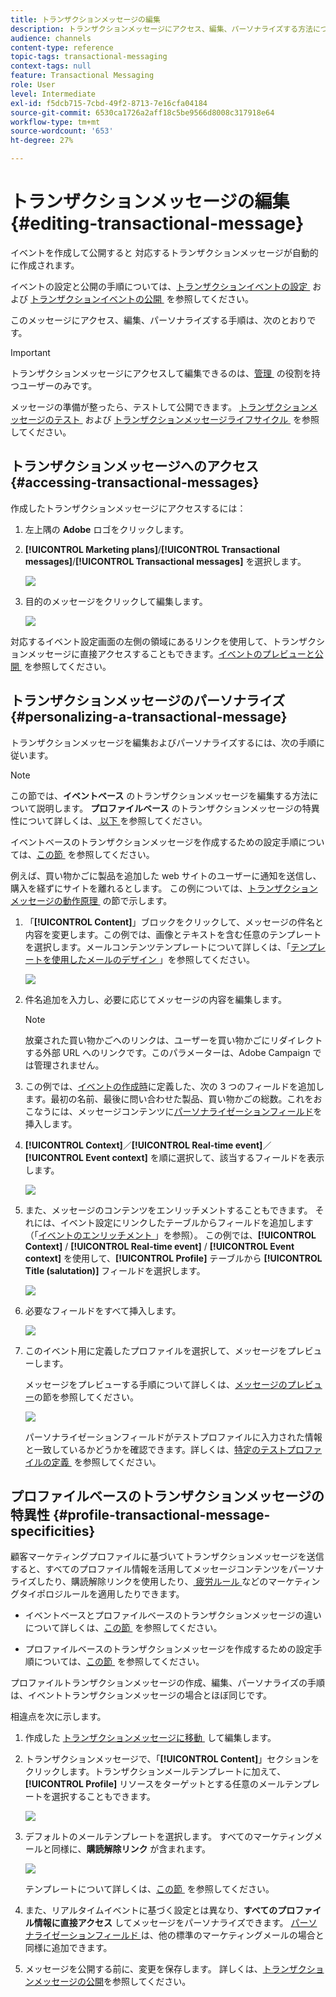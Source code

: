 ```yaml
---
title: トランザクションメッセージの編集
description: トランザクションメッセージにアクセス、編集、パーソナライズする方法について説明します。
audience: channels
content-type: reference
topic-tags: transactional-messaging
context-tags: null
feature: Transactional Messaging
role: User
level: Intermediate
exl-id: f5dcb715-7cbd-49f2-8713-7e16cfa04184
source-git-commit: 6530ca1726a2aff18c5be9566d8008c317918e64
workflow-type: tm+mt
source-wordcount: '653'
ht-degree: 27%

---
```


# トランザクションメッセージの編集 {#editing-transactional-message}

イベントを作成して公開すると <!--(the cart abandonment example as explained in [this section](../../channels/using/getting-started-with-transactional-msg.md#transactional-messaging-operating-principle))--> 対応するトランザクションメッセージが自動的に作成されます。

イベントの設定と公開の手順については、[&#x200B; トランザクションイベントの設定 &#x200B;](../../channels/using/configuring-transactional-event.md) および [&#x200B; トランザクションイベントの公開 &#x200B;](../../channels/using/publishing-transactional-event.md) を参照してください。

このメッセージにアクセス、編集、パーソナライズする手順は、次のとおりです。

>[!IMPORTANT]
>
>トランザクションメッセージにアクセスして編集できるのは、[&#x200B; 管理 &#x200B;](../../administration/using/users-management.md#functional-administrators) の役割を持つユーザーのみです。

メッセージの準備が整ったら、テストして公開できます。 [&#x200B; トランザクションメッセージのテスト &#x200B;](../../channels/using/testing-transactional-message.md) および [&#x200B; トランザクションメッセージライフサイクル &#x200B;](../../channels/using/publishing-transactional-message.md) を参照してください。

## トランザクションメッセージへのアクセス {#accessing-transactional-messages}

作成したトランザクションメッセージにアクセスするには：

1. 左上隅の **Adobe** ロゴをクリックします。
1. **[!UICONTROL Marketing plans]**/**[!UICONTROL Transactional messages]**/**[!UICONTROL Transactional messages]** を選択します。

   ![](assets/message-center_4.png)

1. 目的のメッセージをクリックして編集します。

   ![](assets/message-center_message-board.png)

対応するイベント設定画面の左側の領域にあるリンクを使用して、トランザクションメッセージに直接アクセスすることもできます。 [&#x200B; イベントのプレビューと公開 &#x200B;](../../channels/using/publishing-transactional-event.md#previewing-and-publishing-the-event) を参照してください。

## トランザクションメッセージのパーソナライズ {#personalizing-a-transactional-message}

トランザクションメッセージを編集およびパーソナライズするには、次の手順に従います。

>[!NOTE]
>
>この節では、**イベントベース** のトランザクションメッセージを編集する方法について説明します。 **プロファイルベース** のトランザクションメッセージの特異性について詳しくは、[&#x200B; 以下 &#x200B;](#profile-transactional-message-specificities) を参照してください。
>
>イベントベースのトランザクションメッセージを作成するための設定手順については、[&#x200B; この節 &#x200B;](../../channels/using/configuring-transactional-event.md#event-based-transactional-messages) を参照してください。

例えば、買い物かごに製品を追加した web サイトのユーザーに通知を送信し、購入を経ずにサイトを離れるとします。 この例については、[&#x200B; トランザクションメッセージの動作原理 &#x200B;](../../channels/using/getting-started-with-transactional-msg.md#transactional-messaging-operating-principle) の節で示します。

1. 「**[!UICONTROL Content]**」ブロックをクリックして、メッセージの件名と内容を変更します。この例では、画像とテキストを含む任意のテンプレートを選択します。メールコンテンツテンプレートについて詳しくは、「[&#x200B; テンプレートを使用したメールのデザイン &#x200B;](../../designing/using/using-reusable-content.md#designing-templates)」を参照してください。

   ![](assets/message-center_6.png)

1. 件名追加を入力し、必要に応じてメッセージの内容を編集します。

   >[!NOTE]
   >
   >放棄された買い物かごへのリンクは、ユーザーを買い物かごにリダイレクトする外部 URL へのリンクです。このパラメーターは、Adobe Campaign では管理されません。

1. この例では、[イベントの作成時](../../channels/using/configuring-transactional-event.md)に定義した、次の 3 つのフィールドを追加します。最初の名前、最後に問い合わせた製品、買い物かごの総数。これをおこなうには、メッセージコンテンツに[パーソナライゼーションフィールド](../../designing/using/personalization.md#inserting-a-personalization-field)を挿入します。

1. **[!UICONTROL Context]**／**[!UICONTROL Real-time event]**／**[!UICONTROL Event context]** を順に選択して、該当するフィールドを表示します。

   ![](assets/message-center_7.png)

1. また、メッセージのコンテンツをエンリッチメントすることもできます。 それには、イベント設定にリンクしたテーブルからフィールドを追加します（「[&#x200B; イベントのエンリッチメント &#x200B;](../../channels/using/configuring-transactional-event.md#enriching-the-transactional-message-content)」を参照）。 この例では、**[!UICONTROL Context]** / **[!UICONTROL Real-time event]** / **[!UICONTROL Event context]** を使用して、**[!UICONTROL Profile]** テーブルから **[!UICONTROL Title (salutation)]** フィールドを選択します。

   ![](assets/message-center_7-enrichment.png)

1. 必要なフィールドをすべて挿入します。

   ![](assets/message-center_8.png)

1. このイベント用に定義したプロファイルを選択して、メッセージをプレビューします。

   メッセージをプレビューする手順について詳しくは、[メッセージのプレビュー](../../sending/using/previewing-messages.md)の節を参照してください。

   ![](assets/message-center_9.png)

   パーソナライゼーションフィールドがテストプロファイルに入力された情報と一致しているかどうかを確認できます。詳しくは、[&#x200B; 特定のテストプロファイルの定義 &#x200B;](../../channels/using/testing-transactional-message.md#defining-specific-test-profile) を参照してください。

<!--## Using product listings in a transactional message {#using-product-listings-in-a-transactional-message}

When editing the content of a transactional email, you can create product listings referencing one or more data collections. For example, in a cart abandonment email, you can include a list of all products that were in the users' carts when they left your website, with an image, the price, and a link to each product.

>[!IMPORTANT]
>
>Product listings are only available for the email channel, when editing transactional email content through the [Email Designer](../../designing/using/designing-content-in-adobe-campaign.md#email-designer-interface) interface.

To add a list of abandoned products in a transactional message, follow the steps below.

You can also watch [this set of videos](https://experienceleague.adobe.com/docs/campaign-standard-learn/tutorials/designing-content/product-listings-in-transactional-email.html?lang=ja#configure-product-listings-in-transactional-emails) explaining the steps that are required to configure product listings in a transactional email.

>[!NOTE]
>
>Adobe Campaign does not support nested product listings, meaning that you cannot include a product listing inside another one.

### Defining a product listing {#defining-a-product-listing}

Before being able to use a product listing in a transactional message, you need to define at the event level the list of products and the fields for each product of the list you want to display. For more on this, see [Defining data collections](../../channels/using/configuring-transactional-event.md#defining-data-collections).

1. In the transactional message, click the **[!UICONTROL Content]** block to modify the email content.
1. Drag and drop a structure component to the workspace. For more on this, see [Defining the email structure](../../designing/using/designing-from-scratch.md#defining-the-email-structure).

   For example, select a one-column structure component and add a text component, an image component and a button component. For more on this, see [Using content components](../../designing/using/designing-from-scratch.md#about-content-components).

1. Select the structure component you just created and click the **[!UICONTROL Enable product listing]** icon from the contextual toolbar.

   ![](assets/message-center_loop_create.png)

   The structure component is highlighted with an orange frame and the **[!UICONTROL Product listing]** settings are displayed in the left palette.

   ![](assets/message-center_loop_palette.png)

1. Select how the elements of the collection will be displayed:

    * **[!UICONTROL Row]**: horizontally, meaning each element on one row under the other.
    * **[!UICONTROL Column]**: vertically, meaning each element next to the other on the same row.

   >[!NOTE]
   >
   >The **[!UICONTROL Column]** option is only available when using a multicolumn structure component ( **[!UICONTROL 2:2 column]**, **[!UICONTROL 3:3 column]** and **[!UICONTROL 4:4 column]** ). When editing the product listing, only fill in the first column: the other columns will not be taken into account. For more on selecting structure components, see [Defining the email structure](../../designing/using/designing-from-scratch.md#defining-the-email-structure).

1. Select the data collection you created when configuring the event related to the transactional message. You can find it under the **[!UICONTROL Context]** > **[!UICONTROL Real-time event]** > **[!UICONTROL Event context]** node.

   ![](assets/message-center_loop_selection.png)

   For more on configuring the event, see [Defining data collections](../../channels/using/configuring-transactional-event.md#defining-data-collections).

1. Use the **[!UICONTROL First item]** drop-down list to select which element will start the list displayed in the email.

   For example, if you select 2, the first item of the collection will not be displayed in the email. The product listing will start on the second item.

1. Select the maximum number of items to display in the list.

   >[!NOTE]
   >
   >If you want the elements of your list to be displayed vertically ( **[!UICONTROL Column]** ), the maximum number of items is limited according to the selected structure component (2, 3 or 4 columns). For more on selecting structure components, see [Editing the email structure](../../designing/using/designing-from-scratch.md#defining-the-email-structure).

### Populating the product listing {#populating-the-product-listing}

To display a list of products coming from the event linked to the transactional email, follow the steps below.

For more on creating a collection and related fields when configuring the event, see [Defining data collections](../../channels/using/configuring-transactional-event.md#defining-data-collections).

1. Select the image component you inserted, select **[!UICONTROL Enable personalization]** and click the pencil in the Settings pane.

   ![](assets/message-center_loop_image.png)

1. Select **[!UICONTROL Add personalization field]** in the **[!UICONTROL Image source URL]** window that opens.

   From the **[!UICONTROL Context]** > **[!UICONTROL Real-time event]** > **[!UICONTROL Event context]** node, open the node corresponding to the collection that you created (here **[!UICONTROL Product list]** ) and select the image field that you defined (here **[!UICONTROL Product image]** ). Click **[!UICONTROL Save]**.

   ![](assets/message-center_loop_product-image.png)

   The personalization field that you selected is now displayed in the Settings pane.

1. At the desired position, select **[!UICONTROL Insert personalization field]** from the contextual toolbar.

   ![](assets/message-center_loop_product.png)

1. From the **[!UICONTROL Context]** > **[!UICONTROL Real-time event]** > **[!UICONTROL Event context]** node, open the node corresponding to the collection that you created (here **[!UICONTROL Product list]** ) and select the field that you created (here **[!UICONTROL Product name]** ). Click **[!UICONTROL Confirm]**.

   ![](assets/message-center_loop_product_node.png)

   The personalization field that you selected is now displayed at the desired position in the email content.

1. Proceed similarly to insert the price.
1. Select some text and select **[!UICONTROL Insert link]** from the contextual toolbar.

   ![](assets/message-center_loop_link_insert.png)

1. Select **[!UICONTROL Add personalization field]** in the **[!UICONTROL Insert link]** window that opens.

   From the **[!UICONTROL Context]** > **[!UICONTROL Real-time event]** > **[!UICONTROL Event context]** node, open the node corresponding to the collection that you created (here **[!UICONTROL Product list]** ) and select the URL field that you created (here **[!UICONTROL Product URL]** ). Click **[!UICONTROL Save]**.

   >[!IMPORTANT]
   >
   >For security reasons, make sure you insert the personalization field inside a link starting with a proper static domain name.

   ![](assets/message-center_loop_link_select.png)

   The personalization field that you selected is now displayed in the Settings pane.

1. Select the structure component on which the product listing is applied and select **[!UICONTROL Show fallback]** to define a default content.

   ![](assets/message-center_loop_fallback_show.png)

1. Drag one or more content components and edit them as needed.

   ![](assets/message-center_loop_fallback.png)

   The fallback content will be displayed if the collection is empty when the event is triggered, for example if a customer has nothing in his cart.

1. From the Settings pane, edit the styles for the product listing. For more on this, see [Managing email styles](../../designing/using/styles.md).
1. Preview the email using a test profile linked to the relevant transactional event and for which you defined collection data. For example, add the following information in the **[!UICONTROL Event data]** section for the test profile you want to use:

   ![](assets/message-center_loop_test-profile_payload.png)

   For more on defining a test profile in a transactional message, see [this section](../../channels/using/testing-transactional-message.md#defining-specific-test-profile).-->

## プロファイルベースのトランザクションメッセージの特異性 {#profile-transactional-message-specificities}

顧客マーケティングプロファイルに基づいてトランザクションメッセージを送信すると、すべてのプロファイル情報を活用してメッセージコンテンツをパーソナライズしたり、購読解除リンクを使用したり、[&#x200B; 疲労ルール &#x200B;](../../sending/using/fatigue-rules.md) などのマーケティングタイポロジルールを適用したりできます。

* イベントベースとプロファイルベースのトランザクションメッセージの違いについて詳しくは、[&#x200B; この節 &#x200B;](../../channels/using/getting-started-with-transactional-msg.md#transactional-message-types) を参照してください。

* プロファイルベースのトランザクションメッセージを作成するための設定手順については、[&#x200B; この節 &#x200B;](../../channels/using/configuring-transactional-event.md#profile-based-transactional-messages) を参照してください。

プロファイルトランザクションメッセージの作成、編集、パーソナライズの手順は、イベントトランザクションメッセージの場合とほぼ同じです。

相違点を次に示します。

1. 作成した [&#x200B; トランザクションメッセージに移動 &#x200B;](#accessing-transactional-messages) して編集します。
1. トランザクションメッセージで、「**[!UICONTROL Content]**」セクションをクリックします。トランザクションメールテンプレートに加えて、**[!UICONTROL Profile]** リソースをターゲットとする任意のメールテンプレートを選択することもできます。

   ![](assets/message-center_marketing_templates.png)

1. デフォルトのメールテンプレートを選択します。 すべてのマーケティングメールと同様に、**購読解除リンク** が含まれます。

   ![](assets/message-center_marketing_perso_unsubscription.png)

   テンプレートについて詳しくは、[&#x200B; この節 &#x200B;](../../designing/using/using-reusable-content.md#content-templates) を参照してください。

1. また、リアルタイムイベントに基づく設定とは異なり、**すべてのプロファイル情報に直接アクセス** してメッセージをパーソナライズできます。 [&#x200B; パーソナライゼーションフィールド &#x200B;](../../designing/using/personalization.md#inserting-a-personalization-field) は、他の標準のマーケティングメールの場合と同様に追加できます。

1. メッセージを公開する前に、変更を保存します。 詳しくは、[トランザクションメッセージの公開](../../channels/using/publishing-transactional-message.md#publishing-a-transactional-message)を参照してください。

<!--### Monitoring a profile transactional message delivery {#monitoring-a-profile-transactional-message-delivery}

Once the message is published and your site integration is done, you can monitor the delivery.

1. To view the message delivery log, click the icon at the bottom right of the **[!UICONTROL Deployment]** block.

1. Click the **[!UICONTROL Execution list]** tab.

   ![](assets/message-center_execution_tab.png)

1. Select the latest execution delivery.

   An **execution delivery** is a non-actionable and non-functional technical message created once a month for each transactional message, and each time a transactional message is edited and published again

1. Select the **[!UICONTROL Sending logs]** tab. In the **[!UICONTROL Status]** column, **[!UICONTROL Sent]** indicates that a profile has opted in.

   ![](assets/message-center_marketing_sending_logs.png)

1. Select the **[!UICONTROL Exclusions logs]** tab to view recipients who have been excluded from the message target, such as addresses on denylist.

   ![](assets/message-center_marketing_exclusion_logs.png)

>[!NOTE]
>
>For more information on accessing and using the logs, see [Monitoring a delivery](../../sending/using/monitoring-a-delivery.md).

For any profile that has opted out, the **[!UICONTROL Address on denylist]** typology rule excluded the corresponding recipient.

This rule is part of a specific typology that applies to all transactional messages based on the **[!UICONTROL Profile]** table.

![](assets/message-center_marketing_typology.png)

**Related topics**:

* [Integrate the event triggering](../../channels/using/getting-started-with-transactional-msg.md#integrate-event-trigger)
* [About typologies and typology rules](../../sending/using/about-typology-rules.md)-->
